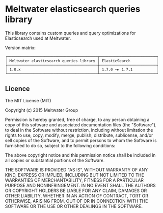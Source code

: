 # Meltwater elasticsearch queries library
This library contains custom queries and query optimizations for Elasticsearch used at Meltwater.

Version matrix:

    ┌─────────────────────────────────────────┬──────────────────────────┐
    │ Meltwater elasticsearch queries library │ ElasticSearch            │
    ├─────────────────────────────────────────┼──────────────────────────┤
    │ 1.0.x                                   │ 1.7.0 ─► 1.7.1           │
    └─────────────────────────────────────────┴──────────────────────────┘
    
## Licence
The MIT License (MIT)

Copyright (c) 2015 Meltwater Group

Permission is hereby granted, free of charge, to any person obtaining a copy
of this software and associated documentation files (the "Software"), to deal
in the Software without restriction, including without limitation the rights
to use, copy, modify, merge, publish, distribute, sublicense, and/or sell
copies of the Software, and to permit persons to whom the Software is
furnished to do so, subject to the following conditions:

The above copyright notice and this permission notice shall be included in
all copies or substantial portions of the Software.

THE SOFTWARE IS PROVIDED "AS IS", WITHOUT WARRANTY OF ANY KIND, EXPRESS OR
IMPLIED, INCLUDING BUT NOT LIMITED TO THE WARRANTIES OF MERCHANTABILITY,
FITNESS FOR A PARTICULAR PURPOSE AND NONINFRINGEMENT. IN NO EVENT SHALL THE
AUTHORS OR COPYRIGHT HOLDERS BE LIABLE FOR ANY CLAIM, DAMAGES OR OTHER
LIABILITY, WHETHER IN AN ACTION OF CONTRACT, TORT OR OTHERWISE, ARISING FROM,
OUT OF OR IN CONNECTION WITH THE SOFTWARE OR THE USE OR OTHER DEALINGS IN
THE SOFTWARE.